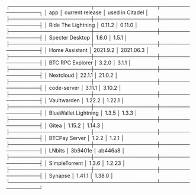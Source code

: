 ┌──────────────────────┬─────────────────┬─────────────────┐
│ app                  │ current release │ used in Citadel │
├──────────────────────┼─────────────────┼─────────────────┤
│ Ride The Lightning   │ 0.11.2          │ 0.11.0          │
├──────────────────────┼─────────────────┼─────────────────┤
│ Specter Desktop      │ 1.6.0           │ 1.5.1           │
├──────────────────────┼─────────────────┼─────────────────┤
│ Home Assistant       │ 2021.9.2        │ 2021.06.3       │
├──────────────────────┼─────────────────┼─────────────────┤
│ BTC RPC Explorer     │ 3.2.0           │ 3.1.1           │
├──────────────────────┼─────────────────┼─────────────────┤
│ Nextcloud            │ 22.1.1          │ 21.0.2          │
├──────────────────────┼─────────────────┼─────────────────┤
│ code-server          │ 3.11.1          │ 3.10.2          │
├──────────────────────┼─────────────────┼─────────────────┤
│ Vaultwarden          │ 1.22.2          │ 1.22.1          │
├──────────────────────┼─────────────────┼─────────────────┤
│ BlueWallet Lightning │ 1.3.5           │ 1.3.3           │
├──────────────────────┼─────────────────┼─────────────────┤
│ Gitea                │ 1.15.2          │ 1.14.3          │
├──────────────────────┼─────────────────┼─────────────────┤
│ BTCPay Server        │ 1.2.2           │ 1.2.1           │
├──────────────────────┼─────────────────┼─────────────────┤
│ LNbits               │ 3b9401e         │ ab446a8         │
├──────────────────────┼─────────────────┼─────────────────┤
│ SimpleTorrent        │ 1.3.6           │ 1.2.23          │
├──────────────────────┼─────────────────┼─────────────────┤
│ Synapse              │ 1.41.1          │ 1.38.0          │
└──────────────────────┴─────────────────┴─────────────────┘
